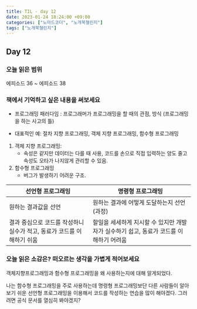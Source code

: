 ```yaml
---
title: TIL - day 12
date: 2023-01-24 18:24:00 +09:00
categories: ["노마드코더", "노개북챌린지"]
tags: ["노개북챌린지"]
---
```


## Day 12

### 오늘 읽은 범위

에피소드 36 ~ 에피소드 38

### 책에서 기억하고 싶은 내용을 써보세요

- 프로그래밍 패러다임 : 프로그래머가 프로그래밍을 할 때의 관점, 방식 (프로그래밍을 하는 사고의 틀)

- 대표적인 예: 절차 지향 프로그래밍, 객체 지향 프로그래밍, 함수형 프로그래밍

1. 객체 지향 프로그래밍:
   - 속성은 같지만 데이터는 다를 때 사용, 코드를 손으로 직접 입력하는 양도 줄고 속성도 오타가 나지않게 관리할 수 있음.
2. 함수형 프로그래밍
   - 버그가 발생하기 어려운 구조.

| 선언형 프로그래밍                                                      | 명령형 프로그래밍                                                                      |
| ---------------------------------------------------------------------- | -------------------------------------------------------------------------------------- |
| 원하는 결과값을 선언                                                   | 원하는 결과에 어떻게 도달하는지 선언(과정)                                             |
| 결과 중심으로 코드를 작성하니 실수가 적고, 동료가 코드를 이해하기 쉬움 | 할일을 세세하게 지시할 수 있지만 개발자가 실수하기 쉽고, 동료가 코드를 이해하기 어려움 |

### 오늘 읽은 소감은? 떠오르는 생각을 가볍게 적어보세요

객체지향프로그래밍과 함수형 프로그래밍을 왜 사용하는지에 대해 알게되었다.

나는 함수형 프로그래밍을 주로 사용하는데 명령형 프로그래밍보단 다른 사람들이 알아보기 쉬운 선언형 프로그래밍을 이용해서 코드를 작성하는 연습을 많이 해야겠다. 그러려면 공식 문서를 열심히 봐야겠지?
